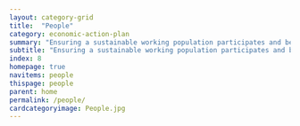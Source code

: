 ```yaml
---
layout: category-grid
title:  "People"
category: economic-action-plan
summary: "Ensuring a sustainable working population participates and benefits from our increased prosperity."
subtitle: "Ensuring a sustainable working population participates and benefits from our increased prosperity."
index: 8
homepage: true
navitems: people
thispage: people
parent: home
permalink: /people/
cardcategoryimage: People.jpg
---
```

